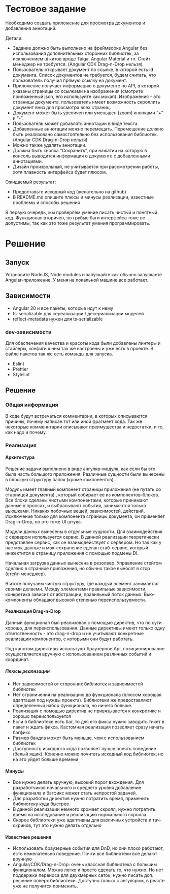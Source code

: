 
# Тестовое задание

Необходимо создать приложение для просмотра документов и добавления аннотаций.

Детали:

+ Задание должно быть выполнено на фреймворке Angular без использования
дополнительных сторонних библиотек, за исключением ui китов вроде Taiga,
Angular Material и тп. Стейт менеджер не требуется. (Angular CDK Drag-n-Drop нельзя)
+ Пользователь открывает документ по ссылке, в которой есть id документа.
Список документов не требуется, будем считать, что пользователь получил
прямую ссылку на документ.
+ Приложение получает информацию о документе по API, в которой указаны
страницы со ссылками на изображения (смотрите приложенный json, его
используйте как мокап). Изображения - это страницы документа, пользователь
имеет возможность скроллить документ вниз для просмотра всех страниц.
+ Документ может быть увеличен или уменьшен (zoom) кнопками “+” и “-”.
+ Пользователь может добавлять аннотации в виде текста.
+ Добавленные аннотации можно перемещать. Перемещение должно быть
реализовано самостоятельно без использования библиотек. (Angular CDK Drag-n-Drop нельзя)
+ Можно также удалять аннотации.
+ Должна быть кнопка “Сохранить”, при нажатии на которую в консоль выводится
информация о документе с добавленными аннотациями.
+ Дизайн произвольный, не учитывается при рассмотрении работы, хотя
плавность интерфейса будет плюсом.

Ожидаемый результат:

+ Предоставьте исходный код (желательно на github)
+ В README.md опишите плюсы и минусы реализации, известные проблемы и
способы решения

В первую очередь, мы проверяем умение писать чистый и понятный код. Функционал
вторичен, но грубые баги интерфейса тоже не допустимы, так как это тоже результат
умения программировать.

# Решение

## Запуск

Установите NodeJS, Node modules и запускайте как обычно запускаете Angular-приложение. У меня на локальной машине все работает.

## Зависимости

+ Angular 20 и все пакеты, которые идут к нему
+ ts-serializable для сереализации / десериализации моделей
+ reflect-metadata нужен для ts-serializable

### dev-зависимости

Для обеспечения качества и красоты кода были добавлены линтеры и стайлеры, конфиги к ним так же настроены и уже есть в проекте. В файле пакетов так же есть команды для запуска.

+ Eslint
+ Prettier
+ Stylelint

## Решение

### Общая информация

В коде будут встречаться комментарии, в которых описываются причины, почему написан тот или иной фрагмент кода. Так же некоторые комменнтарии описывают преимущества и недостатки, и то, как надо и почему.

### Реализация

#### Архитектура
Решение задачи выполнено в виде ангуляр-модуля, как если бы это была часть большого приложения. Различные сущности были вынесены в плоскую структуру папок (кроме компонентов).

Модуль имеет главный компонент страницы приложения (не путать со старницой документа) , который собирает ее из компонентов-блоков. Все блоки сделаны чистыми компонентами, которые принимают данные в пропсах, и выбрасывают события, занимаются только вьюшками. Никаких побочных вещей, зависимостей, действий. Исключение только для компонента страницы документа, он применяет Drag-n-Drop, но это тоже UI штука.

Модели данных вынесены в отдельные сущности. Для взаимодействия с сервером используется сервис. В данной реализации теоретически представлен сервис, как он взаимодействует с сервером. Но так как у нас мок-данные и мок-сохранение сделан стаб-сервис, который инжектится в страницу приложения с помощью подмены DI.

Начальная загрузка данных вынесена в резолвер. Управление стейтом сделано в странице приложения, но обычно такое выносят в стор (стейт-менеджер).

В итоге получаем чистую структуру, где каждый элемент занимается своими делаеми. Между элементами правильные зависимости, конкретика зависит от абстракции, правильный поток данных. Вью-компоненты обладают высокой степенью переиспользуемости.

#### Реализация Drag-n-Drop

Данный функционал был реализован с помощью директив, что по сути хорошо, для переиспользования. Данные директивы имеют только одну ответственность - это drag-n-drop и не учитывают конкретные реализации компонентов, с которыми они будут работать.

Под капотом директивы используют браузерное Api, позиционирование осуществляется вручную с использованием различных событий и координат.

##### Плюсы реализации
+ Нет зависимостей от сторонних библиотек и зависимостей библиотек
+ Нет ограничения на реализацию до функционала (плюсом хорошая адаптация под нужды проекта). Библиотеки же предоставляют определенный набор функционала, но ничего больше.
+ Реализация с помощью директив не привязывается к конкретике и хорошо переиспользуется
+ Если в библиотеке есть баг, то для его фикса нужно заводить тикет в пакет и ждать фикса. Кастомная реализация позволяет сразу начать багфикс
+ Размер бандла может быть меньше, чем с использованием библиотек
+ Доступность исходного кода позволяет лучше понять поведение (белый ящик). Конечно можно почитать исходный код библиотек, но на это уйдет больше времени

#### Минусы
+ Все нужно делать вручную, высокий порог вхождения. Для разработчиков начального и среднего уровня добавление функционала и багфикс может стать непростой задачей.
+ Для разработки директив нужно потратить время, применить библиотеку куда быстрее
+ В данной реализации немного хромает скролл, нужно потратить время на исследование и реализацию нормального скролла
+ Скорее библиотеки уже адаптивны для различных устройств и тач-скринов, тут это нужно делать отдельно

#### Известные решения

+ Использовать браузерные события для DnD, но они плохо работают, есть нежелательно поведение. Почти все библиотеки все делают вручную
+ Angular/CDK/Drag-n-Drop: очень классная библиотека с большим функционалом. Можно легко и просто сделать то, что нужно. Но нет поддержки переноса для двухмерных сеток, нужно писать доп. решение поверх библиотеки. Доступно только с ангуляром, в реакте уже не получится применить.
